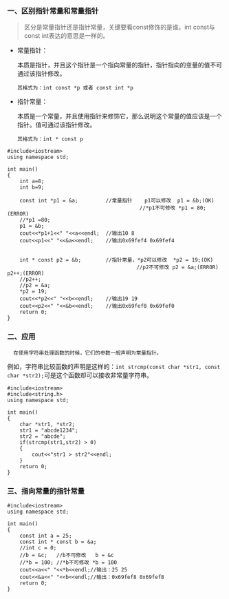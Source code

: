 ### 一、区别指针常量和常量指针
>区分是常量指针还是指针常量，关键要看const修饰的是谁。int const与const int表达的意思是一样的。
* 常量指针：

   本质是指针，并且这个指针是一个指向常量的指针，指针指向的变量的值不可通过该指针修改。

      其格式为：int const *p 或者 const int *p
    
* 指针常量：

   本质是一个常量，并且使用指针来修饰它，那么说明这个常量的值应该是一个指针。值可通过该指针修改。

      其格式为：int * const p

````
#include<iostream>
using namespace std;

int main()
{
    int a=8;
    int b=9;

    const int *p1 = &a;         //常量指针    p1可以修改  p1 = &b;(OK)
                                           //*p1不可修改 *p1 = 80;(ERROR)
    //*p1 =80;
    p1 = &b;
    cout<<*p1+1<<" "<<a<<endl;  //输出10 8
    cout<<p1<<" "<<&a<<endl;    //输出0x69fef4 0x69fef4


    int * const p2 = &b;        //指针常量，*p2可以修改  *p2 = 19;(OK)
                                          //p2不可修改 p2 = &a;(ERROR) p2++;(ERROR)
    //p2++;
    //p2 = &a;
    *p2 = 19;
    cout<<*p2<<" "<<b<<endl;    //输出19 19
    cout<<p2<<" "<<&b<<endl;    //输出0x69fef0 0x69fef0
    return 0;
}

````
### 二、应用

      在使用字符串处理函数的时候，它们的参数一般声明为常量指针。
   
例如，字符串比较函数的声明是这样的：`int strcmp(const char *str1, const char *str2);`可是这个函数却可以接收非常量字符串。
````
#include<iostream>
#include<string.h>
using namespace std;

int main()
{
    char *str1, *str2;
    str1 = "abcde1234";
    str2 = "abcde";
    if(strcmp(str1,str2) > 0)
    {
        cout<<"str1 > str2"<<endl;
    }
    return 0;
}

````
### 三、指向常量的指针常量
````
#include<iostream>
using namespace std;

int main()
{
    const int a = 25;
    const int * const b = &a;
    //int c = 0;
    //b = &c;   //b不可修改   b = &c
    //*b = 100; //*b不可修改 *b = 100
    cout<<a<<" "<<*b<<endl;//输出：25 25
    cout<<&a<<" "<<b<<endl;//输出：0x69fef8 0x69fef8
    return 0;
}

````
